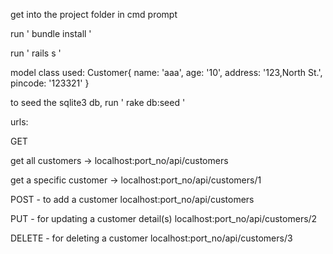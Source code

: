 get into the project folder in cmd prompt


run ' bundle install '


run ' rails s ' 


model class used: Customer{
	name: 'aaa',
	age: '10',
	address: '123,North St.',
	pincode: '123321'
}


to seed the sqlite3 db, run ' rake db:seed ' 



urls:


GET

get all customers -> localhost:port_no/api/customers

get a specific customer -> localhost:port_no/api/customers/1


POST - to add a customer
localhost:port_no/api/customers


PUT - for updating a customer detail(s)
localhost:port_no/api/customers/2


DELETE - for deleting a customer
localhost:port_no/api/customers/3
